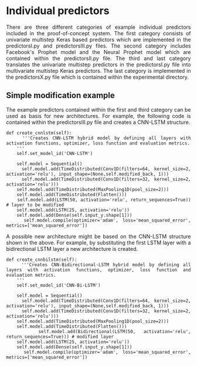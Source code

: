 <style>
	.formatting {
		text-align: justify;
	 }
</style>

# Individual predictors
<div class="formatting">
There are three different categories of example individual predictors included in the proof-of-concept system. The first category consists of univariate multistep Keras based predictors which are implemented in the predictorsI.py and predictorsIII.py files. The second category includes Facebook's Prophet model and the Neural Prophet model which are contained within the predictorsII.py file. The third and last category translates the univariate multistep predictors in the predictorsI.py file into multivariate multistep Keras predictors. The last category is implemented in the predictorsX.py file which is contained within the experimental directory.

## Simple modification example

The example predictors contained within the first and third category can be used as basis for new architectures. For example, the following code is contained within the predictorsIII.py file and creates a CNN-LSTM structure.

```python3
def create_cnnlstm(self):
	'''Creates CNN-LSTM hybrid model by defining all layers with activation functions, optimizer, loss function and evaluation metrics. 
	'''
	self.set_model_id('CNN-LSTM')

	self.model = Sequential()
	self.model.add(TimeDistributed(Conv1D(filters=64, kernel_size=2, activation='relu'), input_shape=(None,self.modified_back, 1)))
	self.model.add(TimeDistributed(Conv1D(filters=32, kernel_size=2, activation='relu')))
	self.model.add(TimeDistributed(MaxPooling1D(pool_size=2)))
	self.model.add(TimeDistributed(Flatten()))
	self.model.add(LSTM(50, activation='relu', return_sequences=True)) # layer to be modified
	self.model.add(LSTM(25, activation='relu'))
	self.model.add(Dense(self.input_y.shape[1]))
	self.model.compile(optimizer='adam', loss='mean_squared_error', metrics=['mean_squared_error'])
```

A possible new architecture might be based on the CNN-LSTM structure shown in the above. For example, by substituting the first LSTM layer with a bidirectional LSTM layer a new architecture is created.

```python3
def create_cnnbilstm(self):
	'''Creates CNN-Bidirectional-LSTM hybrid model by defining all layers with activation functions, optimizer, loss function and evaluation metrics. 
	'''
	self.set_model_id('CNN-Bi-LSTM')

	self.model = Sequential()
	self.model.add(TimeDistributed(Conv1D(filters=64, kernel_size=2, activation='relu'), input_shape=(None,self.modified_back, 1)))
	self.model.add(TimeDistributed(Conv1D(filters=32, kernel_size=2, activation='relu')))
	self.model.add(TimeDistributed(MaxPooling1D(pool_size=2)))
	self.model.add(TimeDistributed(Flatten()))
	self.model.add(Bidirectional(LSTM(50, activation='relu', return_sequences=True))) # modified layer
	self.model.add(LSTM(25, activation='relu'))
	self.model.add(Dense(self.input_y.shape[1]))
	self.model.compile(optimizer='adam', loss='mean_squared_error', metrics=['mean_squared_error'])
```
</div>
